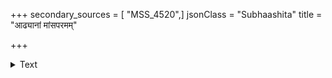 +++
secondary_sources = [ "MSS_4520",]
jsonClass = "Subhaashita"
title = "आढ्यानां मांसपरमम्"

+++

<details><summary>Text</summary>

आढ्यानां मांसपरमं मध्यानां गोरसोत्तरम्।  
तैलप्रायं दरिद्राणां भोजनं भरतर्षभ॥
</details>
